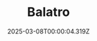 ---
title: "Balatro"
id: 2379780
date: 2025-03-08T00:00:04.319Z
link: games/steam/recent/balatro
image: http://media.steampowered.com/steamcommunity/public/images/apps/2379780/b6018068070ab0e23561694c11f7950dd6f4c752.jpg
playtime_2weeks: 939
playtime_forever: 7544
playtime_windows_forever: 0
playtime_mac_forever: 192
playtime_linux_forever: 7351
playtime_deck_forever: 7351
---